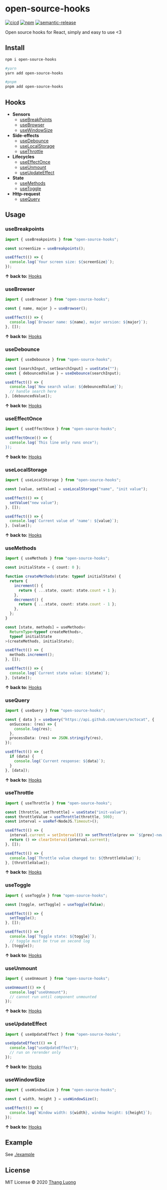 # open-source-hooks

[![cicd](https://github.com/aslanluong/open-source-hooks/workflows/test-publish/badge.svg)](http://github.com/aslanluong/open-source-hooks/actions?query=workflow%3Atest-publish+branch%3Amain)
[![npm](https://img.shields.io/npm/v/open-source-hooks.svg)](https://www.npmjs.com/package/open-source-hooks)
[![semantic-release](https://img.shields.io/badge/%20%20%F0%9F%93%A6%F0%9F%9A%80-semantic--release-e10079.svg)](https://github.com/semantic-release/semantic-release)

Open source hooks for React, simply and easy to use &lt;3

## Install
```bash
npm i open-source-hooks

#yarn
yarn add open-source-hooks

#pnpm
pnpm add open-source-hooks
```

## Hooks

- **Sensors**
  - [useBreakPoints](#usebreakpoints)
  - [useBrowser](#usebrowser)
  - [useWindowSize](#usewindowsize)
- **Side-effects**
  - [useDebounce](#usedebounce)
  - [useLocalStorage](#uselocalstorage)
  - [useThrottle](#usethrottle)
- **Lifecycles**
  - [useEffectOnce](#useeffectonce)
  - [useUnmount](#useunmount)
  - [useUpdateEffect](#useupdateeffect)
- **State**
  - [useMethods](#usemethods)
  - [useToggle](#usetoggle)
- **Http-request**
  - [useQuery](#usequery)
  
## Usage

### useBreakpoints
```ts
import { useBreakpoints } from "open-source-hooks";

const screenSize = useBreakpoints();

useEffect(() => {
  console.log(`Your screen size: ${screenSize}`);
});
```
**↑ back to:** [Hooks](#hooks)

### useBrowser
```ts
import { useBrowser } from "open-source-hooks";

const { name, major } = useBrowser();

useEffect(() => {
  console.log(`Browser name: ${name}, major version: ${major}`);
}, []);
```
**↑ back to:** [Hooks](#hooks)

### useDebounce
```ts
import { useDebounce } from "open-source-hooks";

const [searchInput, setSearchInput] = useState("");
const { debouncedValue } = useDebounce(searchInput);

useEffect(() => {
  console.log(`New search value: ${debouncedValue}`);
  // handle search here
}, [debouncedValue]);
```
**↑ back to:** [Hooks](#hooks)

### useEffectOnce
```ts
import { useEffectOnce } from "open-source-hooks";

useEffectOnce(() => {
  console.log(`This line only runs once");
});
```
**↑ back to:** [Hooks](#hooks)

### useLocalStorage
```ts
import { useLocalStorage } from "open-source-hooks";

const [value, setValue] = useLocalStorage("name", "init value");

useEffect(() => {
  setValue("new value");
}, []);

useEffect(() => {
  console.log(`Current value of 'name': ${value}`);
}, [value]);
```
**↑ back to:** [Hooks](#hooks)

### useMethods
```ts
import { useMethods } from "open-source-hooks";

const initialState = { count: 0 };

function createMethods(state: typeof initialState) {
  return {
    increment() {
      return { ...state, count: state.count + 1 };
    },
    decrement() {
      return { ...state, count: state.count - 1 };
    },
  };
}

const [state, methods] = useMethods<
  ReturnType<typeof createMethods>,
  typeof initialState
>(createMethods, initialState);

useEffect(() => {
  methods.increment();
}, []);

useEffect(() => {
  console.log(`Current state value: ${state}`);
}, [state]);
```
**↑ back to:** [Hooks](#hooks)

### useQuery
```ts
import { useQuery } from "open-source-hooks";

const { data } = useQuery("https://api.github.com/users/octocat", {
  onSuccess: (res) => {
    console.log(res);
  },
  processData: (res) => JSON.stringify(res),
});

useEffect(() => {
  if (data) {
    console.log(`Current response: ${data}`);
  }
}, [data]);
```
**↑ back to:** [Hooks](#hooks)

### useThrottle
```ts
import { useThrottle } from "open-source-hooks";

const [throttle, setThrottle] = useState("init-value");
const throttleValue = useThrottle(throttle, 500);
const interval = useRef<NodeJS.Timeout>();

useEffect(() => {
  interval.current = setInterval(() => setThrottle(prev => `${prev}-new-value`), 100);
  return () => clearInterval(interval.current);
}, []);

useEffect(() => {
  console.log(`Throttle value changed to: ${throttleValue}`);
}, [throttleValue]);
```
**↑ back to:** [Hooks](#hooks)

### useToggle
```ts
import { useToggle } from "open-source-hooks";

const [toggle, setToggle] = useToggle(false);

useEffect(() => {
  setToggle();
}, []);

useEffect(() => {
  console.log(`Toggle state: ${toggle}`);
  // toggle must be true on second log
}, [toggle]);
```
**↑ back to:** [Hooks](#hooks)

### useUnmount
```ts
import { useUnmount } from "open-source-hooks";

useUnmount(() => {
  console.log("useUnmount");
  // cannot run until component unmounted
});
```
**↑ back to:** [Hooks](#hooks)

### useUpdateEffect
```ts
import { useUpdateEffect } from "open-source-hooks";

useUpdateEffect(() => {
  console.log("useUpdateEffect");
  // run on rerender only
});
```
**↑ back to:** [Hooks](#hooks)

### useWindowSize
```ts
import { useWindowSize } from "open-source-hooks";

const { width, height } = useWindowSize();

useEffect(() => {
  console.log(`Window width: ${width}, window height: ${height}`);
});
```
**↑ back to:** [Hooks](#hooks)

## Example
See [./example](./example)

## License
MIT License © 2020 [Thang Luong](https://github.com/aslanluong)
